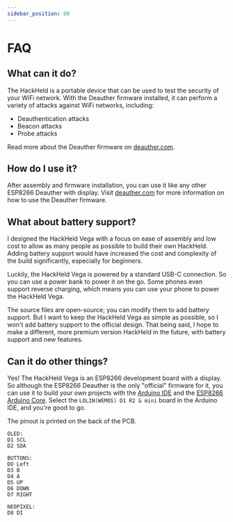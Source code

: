 ```yaml
---
sidebar_position: 60
---
```


# FAQ

## What can it do?
The HackHeld is a portable device that can be used to test the security of your WiFi network. 
With the Deauther firmware installed, it can perform a variety of attacks against WiFi networks, including:

* Deauthentication attacks
* Beacon attacks
* Probe attacks

Read more about the Deauther firmware on [deauther.com](https://deauther.com).  

## How do I use it?

After assembly and firmware installation, you can use it like any other ESP8266 Deauther with display. 
Visit [deauther.com](https://deauther.com/docs/category/usage) for more information on how to use the Deauther firmware.

## What about battery support?

I designed the HackHeld Vega with a focus on ease of assembly and low cost to allow as many people as possible to build their own HackHeld. 
Adding battery support would have increased the cost and complexity of the build significantly, especially for beginners. 

Luckily, the HackHeld Vega is powered by a standard USB-C connection. So you can use a power bank to power it on the go. Some phones even support reverse charging, which means you can use your phone to power the HackHeld Vega. 

The source files are open-source; you can modify them to add battery support. But I want to keep the HackHeld Vega as simple as possible, so I won't add battery support to the official design.
That being said, I hope to make a different, more premium version HackHeld in the future, with battery support and new features.

## Can it do other things?

Yes! The HackHeld Vega is an ESP8266 development board with a display. 
So although the ESP8266 Deauther is the only "official" firmware for it, you can use it to build your own projects with the [Arduino IDE](https://www.arduino.cc/en/software) and the [ESP8266 Arduino Core](https://arduino-esp8266.readthedocs.io/en/latest/installing.html).
Select the `LOLIN(WEMOS) D1 R2 & mini` board in the Arduino IDE, and you're good to go. 

The pinout is printed on the back of the PCB.
```
OLED:
D1 SCL
D2 SDA 

BUTTONS:
DO Left
D3 B 
D4 A 
D5 UP
D6 DOWN 
D7 RIGHT 

NEOPIXEL:
D8 DI
```